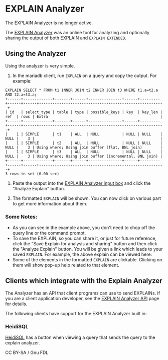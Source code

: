 
# EXPLAIN Analyzer

The EXPLAIN Analyzer is no longer active.


The [EXPLAIN Analyzer](https://mariadb.org/explain_analyzer/analyze/) was an online tool for analyzing and optionally sharing the output of both [EXPLAIN](../reference/sql-statements-and-structure/sql-statements/administrative-sql-statements/analyze-and-explain-statements/explain.md) and `EXPLAIN EXTENDED`.


## Using the Analyzer


Using the analyzer is very simple.


1. In the mariadb client, run `EXPLAIN` on a query and copy the output. For example:


```
EXPLAIN SELECT * FROM t1 INNER JOIN t2 INNER JOIN t3 WHERE t1.a=t2.a AND t2.a=t3.a;
+------+-------------+-------+------+---------------+------+---------+------+------+--------------------------------------------------------+
| id   | select_type | table | type | possible_keys | key  | key_len | ref  | rows | Extra                                                  |
+------+-------------+-------+------+---------------+------+---------+------+------+--------------------------------------------------------+
|    1 | SIMPLE      | t1    | ALL  | NULL          | NULL | NULL    | NULL |    3 |                                                        |
|    1 | SIMPLE      | t2    | ALL  | NULL          | NULL | NULL    | NULL |    3 | Using where; Using join buffer (flat, BNL join)        |
|    1 | SIMPLE      | t3    | ALL  | NULL          | NULL | NULL    | NULL |    3 | Using where; Using join buffer (incremental, BNL join) |
+------+-------------+-------+------+---------------+------+---------+------+------+--------------------------------------------------------+
3 rows in set (0.00 sec)
```

1. Paste the output into the [EXPLAIN Analyzer input box](https://mariadb.org/explain_analyzer/analyze/) and click the "Analyze Explain" button.


1. The formatted `EXPLAIN` will be shown. You can now click on various part to get more information about them.


### Some Notes:


* As you can see in the example above, you don't need to chop off the query line or the command prompt.
* To save the EXPLAIN, so you can share it, or just for future reference, click the "Save Explain for analysis and sharing" button and then click the "Analyze Explain" button. You will be given a link which leads to your saved `EXPLAIN`. For example, the above explain can be viewed here: [](https://mariadb.org/explain_analyzer/analyze/)
* Some of the elements in the formatted `EXPLAIN` are clickable. Clicking on them will show pop-up help related to that element.


## Clients which integrate with the Explain Analyzer


The Analyzer has an API that client programs can use to send EXPLAINs. If you are a client application developer, see the [EXPLAIN Analyzer API](explain-analyzer-api.md) page for details.


The following clients have support for the EXPLAIN Analyzer built in:


### HeidiSQL


[HeidiSQL](https://www.heidisql.com/) has a button when viewing a query that sends the query to the explain analyzer.


CC BY-SA / Gnu FDL

